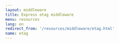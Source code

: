 ```yaml
---
layout: middleware
title: Express etag middleware
menu: resources
lang: en
redirect_from: '/resources/middleware/etag.html'
name: etag
---
```

